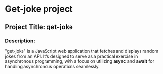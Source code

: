 # Get-joke project

## Project Title: get-joke

### Description:

"get-joke" is a JavaScript web application that fetches and displays random jokes from an API. It's designed to serve as a practical exercise in asynchronous programming, with a focus on utilizing **async** and **await** for handling asynchronous operations seamlessly.